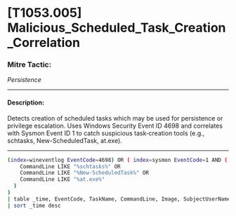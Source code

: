 # [T1053.005] Malicious_Scheduled_Task_Creation_Correlation

### Mitre Tactic:  
*Persistence*

---

#### Description:  
Detects creation of scheduled tasks which may be used for persistence or privilege escalation. Uses Windows Security Event ID 4698 and correlates with Sysmon Event ID 1 to catch suspicious task‐creation tools (e.g., schtasks, New-ScheduledTask, at.exe).

---

```bash
(index=wineventlog EventCode=4698) OR ( index=sysmon EventCode=1 AND (
    CommandLine LIKE "%schtasks%" OR
    CommandLine LIKE "%New-ScheduledTask%" OR
    CommandLine LIKE "%at.exe%"
  )
)
| table _time, EventCode, TaskName, CommandLine, Image, SubjectUserName, ComputerName
| sort _time desc
```
